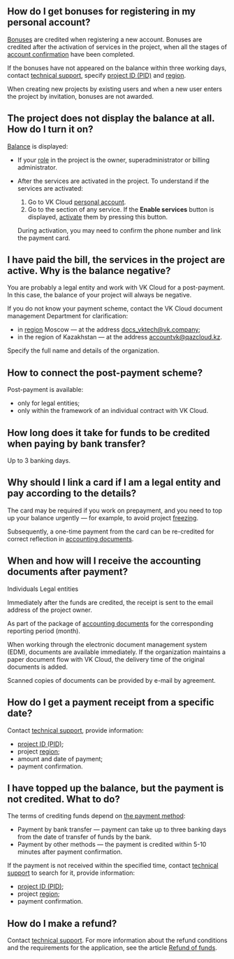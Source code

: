 ## How do I get bonuses for registering in my personal account?

[Bonuses](../../concepts/balance) are credited when registering a new account. Bonuses are credited after the activation of services in the project, when all the stages of [account confirmation](/en/additionals/start/account-registration#2_confirm_your_account) have been completed.

If the bonuses have not appeared on the balance within three working days, contact [technical support](/ru/contacts), specify [project ID (PID)](/en/base/account/instructions/project-settings/manage#getting_the_project_id) and [region](/en/base/account/concepts/regions).

<info>

When creating new projects by existing users and when a new user enters the project by invitation, bonuses are not awarded.

</info>

## The project does not display the balance at all. How do I turn it on?

[Balance](../../concepts/balance) is displayed:

- If your [role](/en/base/account/concepts/rolesandpermissions) in the project is the owner, superadministrator or billing administrator.
- After the services are activated in the project. To understand if the services are activated:

  1. Go to VK Cloud [personal account](https://msk.cloud.vk.com/app/en/).
  1. Go to the section of any service. If the **Enable services** button is displayed, [activate](/en/base/account/instructions/activation) them by pressing this button.

    During activation, you may need to confirm the phone number and link the payment card.

## I have paid the bill, the services in the project are active. Why is the balance negative?

You are probably a legal entity and work with VK Cloud for a post-payment. In this case, the balance of your project will always be negative.

If you do not know your payment scheme, contact the VK Cloud document management Department for clarification:

- in [region](/en/base/account/concepts/regions) Moscow — at the address docs_vktech@vk.company;
- in the region of Kazakhstan — at the address accountvk@qazcloud.kz.

Specify the full name and details of the organization.

## How to connect the post-payment scheme?

Post-payment is available:

- only for legal entities;
- only within the framework of an individual contract with VK Cloud.

## How long does it take for funds to be credited when paying by bank transfer?

Up to 3 banking days.

## Why should I link a card if I am a legal entity and pay according to the details?

The card may be required if you work on prepayment, and you need to top up your balance urgently — for example, to avoid project [freezing](/en/base/account/concepts/projects#automatic_freezing_of_the_project).

Subsequently, a one-time payment from the card can be re-credited for correct reflection in [accounting documents](../../concepts/report).

## When and how will I receive the accounting documents after payment?

<tabs>
<tablist>
<tab>Individuals</tab>
<tab>Legal entities</tab>
</tablist>
<tabpanel>

Immediately after the funds are credited, the receipt is sent to the email address of the project owner.

</tabpanel>
<tabpanel>

As part of the package of [accounting documents](../../concepts/report) for the corresponding reporting period (month).

When working through the electronic document management system (EDM), documents are available immediately. If the organization maintains a paper document flow with VK Cloud, the delivery time of the original documents is added.

Scanned copies of documents can be provided by e-mail by agreement.

</tabpanel>
</tabs>

## How do I get a payment receipt from a specific date?

Contact [technical support](/en/contacts), provide information:

- [project ID (PID)](/en/base/account/instructions/project-settings/manage#getting_the_project_id);
- project [region](/en/base/account/concepts/regions);
- amount and date of payment;
- payment confirmation.

## I have topped up the balance, but the payment is not credited. What to do?

The terms of crediting funds depend on [the payment method](../../concepts/payment-methods):

- Payment by bank transfer — payment can take up to three banking days from the date of transfer of funds by the bank.
- Payment by other methods — the payment is credited within 5-10 minutes after payment confirmation.

If the payment is not received within the specified time, contact [technical support](/en/contacts) to search for it, provide information:

- [project ID (PID)](/en/base/account/instructions/project-settings/manage#getting_the_project_id);
- project [region](/en/base/account/concepts/regions);
- payment confirmation.

## How do I make a refund?

Contact [technical support](/en/contacts). For more information about the refund conditions and the requirements for the application, see the article [Refund of funds](../../instructions/refund).
